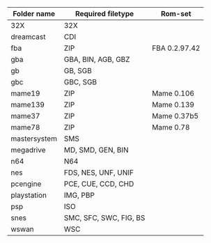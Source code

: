 Folder name|Required filetype|Rom-set|
-----------|-----------------|-------|
32X|32X||
dreamcast|CDI||
fba|ZIP|FBA 0.2.97.42|
gba|GBA, BIN, AGB, GBZ||
gb|GB, SGB||
gbc|GBC, SGB||
mame19|ZIP|Mame 0.106|
mame139|ZIP|Mame 0.139|
mame37|ZIP|Mame 0.37b5|
mame78|ZIP|Mame 0.78|
mastersystem|SMS||
megadrive|MD, SMD, GEN, BIN||
n64|N64||
nes|FDS, NES, UNF, UNIF||
pcengine|PCE, CUE, CCD, CHD||
playstation|IMG, PBP||
psp|ISO||
snes|SMC, SFC, SWC, FIG, BS||
wswan|WSC||
